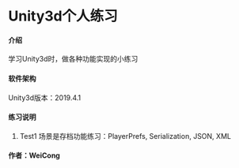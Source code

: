 # Unity3d个人练习

#### 介绍
学习Unity3d时，做各种功能实现的小练习

#### 软件架构
Unity3d版本：2019.4.1

#### 练习说明

1.  Test1 场景是存档功能练习：PlayerPrefs, Serialization, JSON, XML

#### 作者：WeiCong